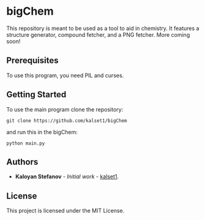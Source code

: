 # bigChem

This repository is meant to be used as a tool to aid in chemistry.
It features a structure generator, compound fetcher, and a PNG fetcher.
More coming soon!

## Prerequisites

To use this program, you need PIL and curses.

## Getting Started

To use the main program clone the repository: 
```
git clone https://github.com/kalset1/bigChem
```
and run this in the bigChem: 
```
python main.py
```

## Authors

* **Kaloyan Stefanov** - *Initial work* - [kalset1](https://github.com/kalset1).

## License

This project is licensed under the MIT License.
